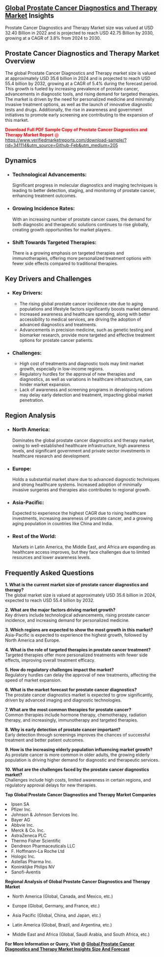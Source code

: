 <h2><a href="https://www.verifiedmarketreports.com/download-sample/?rid=341114&amp;utm_source=Github&amp;utm_medium=205" target="_blank">Global Prostate Cancer Diagnostics and Therapy Market</a> Insights</h2><p>Prostate Cancer Diagnostics and Therapy Market size was valued at USD 32.40 Billion in 2022 and is projected to reach USD 42.75 Billion by 2030, growing at a CAGR of 3.8% from 2024 to 2030.</p><p> <h2>Prostate Cancer Diagnostics and Therapy Market Overview</h2> <p>The global Prostate Cancer Diagnostics and Therapy market size is valued at approximately USD 35.6 billion in 2024 and is projected to reach USD 55.4 billion by 2032, growing at a CAGR of 5.4% during the forecast period. This growth is fueled by increasing prevalence of prostate cancer, advancements in diagnostic tools, and rising demand for targeted therapies. The market is driven by the need for personalized medicine and minimally invasive treatment options, as well as the launch of innovative diagnostic tests and drugs. Additionally, the rise in awareness and government initiatives to promote early screening are contributing to the expansion of this market. <p><span class=""><span style="color: #ff0000;"><strong>Download Full PDF Sample Copy of Prostate Cancer Diagnostics and Therapy Market Report</strong> @ </span><a href="https://www.verifiedmarketreports.com/download-sample/?rid=341114&amp;utm_source=Github-Feb&amp;utm_medium=205" target="_blank">https://www.verifiedmarketreports.com/download-sample/?rid=341114&amp;utm_source=Github-Feb&amp;utm_medium=205</a></span></p></p> <h2>Dynamics</h2> <ul> <li><h3>Technological Advancements:</h3> Significant progress in molecular diagnostics and imaging techniques is leading to better detection, staging, and monitoring of prostate cancer, enhancing treatment outcomes.</li> <li><h3>Growing Incidence Rates:</h3> With an increasing number of prostate cancer cases, the demand for both diagnostic and therapeutic solutions continues to rise globally, creating growth opportunities for market players.</li> <li><h3>Shift Towards Targeted Therapies:</h3> There is a growing emphasis on targeted therapies and immunotherapies, offering more personalized treatment options with fewer side effects compared to traditional therapies.</li> </ul> <h2>Key Drivers and Challenges</h2> <ul> <li><h3>Key Drivers:</h3> <ul> <li>The rising global prostate cancer incidence rate due to aging populations and lifestyle factors significantly boosts market demand.</li> <li>Increased awareness and healthcare spending, along with better accessibility to medical services, are driving the adoption of advanced diagnostics and treatments.</li> <li>Advancements in precision medicine, such as genetic testing and biomarker research, provide more targeted and effective treatment options for prostate cancer patients.</li> </ul> </li> <li><h3>Challenges:</h3> <ul> <li>High cost of treatments and diagnostic tools may limit market growth, especially in low-income regions.</li> <li>Regulatory hurdles for the approval of new therapies and diagnostics, as well as variations in healthcare infrastructure, can hinder market expansion.</li> <li>Lack of awareness and screening programs in developing nations may delay early detection and treatment, impacting global market penetration.</li> </ul> </li> </ul> <h2>Region Analysis</h2> <ul> <li><h3>North America:</h3> Dominates the global prostate cancer diagnostics and therapy market, owing to well-established healthcare infrastructure, high awareness levels, and significant government and private sector investments in healthcare research and development.</li> <li><h3>Europe:</h3> Holds a substantial market share due to advanced diagnostic techniques and strong healthcare systems. Increased adoption of minimally invasive surgeries and therapies also contributes to regional growth.</li> <li><h3>Asia-Pacific:</h3> Expected to experience the highest CAGR due to rising healthcare investments, increasing awareness of prostate cancer, and a growing aging population in countries like China and India.</li> <li><h3>Rest of the World:</h3> Markets in Latin America, the Middle East, and Africa are expanding as healthcare access improves, but they face challenges due to limited resources and lower awareness levels.</li> </ul> <h2>Frequently Asked Questions</h2> <p><strong>1. What is the current market size of prostate cancer diagnostics and therapy?</strong><br> The global market size is valued at approximately USD 35.6 billion in 2024, expected to reach USD 55.4 billion by 2032.</p> <p><strong>2. What are the major factors driving market growth?</strong><br> Key drivers include technological advancements, rising prostate cancer incidence, and increasing demand for personalized medicine.</p> <p><strong>3. Which regions are expected to show the most growth in this market?</strong><br> Asia-Pacific is expected to experience the highest growth, followed by North America and Europe.</p> <p><strong>4. What is the role of targeted therapies in prostate cancer treatment?</strong><br> Targeted therapies offer more personalized treatments with fewer side effects, improving overall treatment efficacy.</p> <p><strong>5. How do regulatory challenges impact the market?</strong><br> Regulatory hurdles can delay the approval of new treatments, affecting the speed of market expansion.</p> <p><strong>6. What is the market forecast for prostate cancer diagnostics?</strong><br> The prostate cancer diagnostics market is expected to grow significantly, driven by advanced imaging and diagnostic technologies.</p> <p><strong>7. What are the most common therapies for prostate cancer?</strong><br> Common therapies include hormone therapy, chemotherapy, radiation therapy, and increasingly, immunotherapy and targeted therapies.</p> <p><strong>8. Why is early detection of prostate cancer important?</strong><br> Early detection through screenings improves the chances of successful treatment and better patient outcomes.</p> <p><strong>9. How is the increasing elderly population influencing market growth?</strong><br> As prostate cancer is more common in older adults, the growing elderly population is driving higher demand for diagnostic and therapeutic services.</p> <p><strong>10. What are the challenges faced by the prostate cancer diagnostics market?</strong><br> Challenges include high costs, limited awareness in certain regions, and regulatory approval delays for new therapies.</p> </p><p><strong>Top Global Prostate Cancer Diagnostics and Therapy Market Companies</strong></p><div data-test-id=""><p><li>Ipsen SA</li><li> Pfizer Inc.</li><li> Johnson & Johnson Services Inc.</li><li> Bayer AG</li><li> Abbvie Inc.</li><li> Merck & Co. Inc.</li><li> AstraZeneca PLC</li><li> Thermo Fisher Scientific</li><li> Dendreon Pharmaceuticals LLC</li><li> F. Hoffmann-La Roche Ltd</li><li> Hologic Inc.</li><li> Astellas Pharma Inc.</li><li> Koninklijke Philips NV</li><li> Sanofi-Aventis</li></p><div><strong>Regional Analysis of&nbsp;Global Prostate Cancer Diagnostics and Therapy Market</strong></div><ul><li dir="ltr"><p dir="ltr">North America&nbsp;(Global, Canada, and Mexico, etc.)</p></li><li dir="ltr"><p dir="ltr">Europe (Global, Germany, and France, etc.)</p></li><li dir="ltr"><p dir="ltr">Asia Pacific&nbsp;(Global, China, and Japan, etc.)</p></li><li dir="ltr"><p dir="ltr">Latin America&nbsp;(Global, Brazil, and Argentina, etc.)</p></li><li dir="ltr">Middle East and Africa&nbsp;(Global, Saudi Arabia, and South Africa, etc.)</li></ul><p><strong>For More Information or Query, Visit @&nbsp;</strong><strong><a href="https://www.verifiedmarketreports.com/product/prostate-cancer-diagnostics-and-therapy-market/?utm_source=Github&amp;utm_medium=205" target="_blank">Global Prostate Cancer Diagnostics and Therapy Market Insights Size And Forecast</a></strong></p></div>
